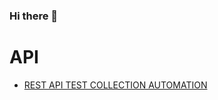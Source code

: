 ### Hi there 👋

# API
*  <a href='https://github.com/jahangiralam-qa/postmanapitestcollection'>REST API TEST COLLECTION AUTOMATION</a>
<!--
**jahangiralam-qa/jahangiralam-qa** is a ✨ _special_ ✨ repository because its `README.md` (this file) appears on your GitHub profile.

Here are some ideas to get you started:

- 🔭 I’m currently working on ...
- 🌱 I’m currently learning ...
- 👯 I’m looking to collaborate on ...
- 🤔 I’m looking for help with ...
- 💬 Ask me about ...
- 📫 How to reach me: ...
- 😄 Pronouns: ...
- ⚡ Fun fact: ...
-->
